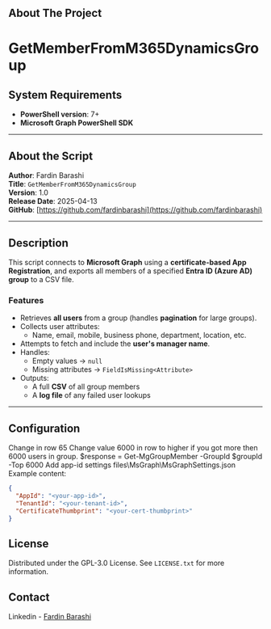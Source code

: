 <!-- ABOUT THE PROJECT -->
## About The Project
# GetMemberFromM365DynamicsGroup

## System Requirements

- **PowerShell version**: 7+
- **Microsoft Graph PowerShell SDK**

---

## About the Script

**Author**: Fardin Barashi  
**Title**: `GetMemberFromM365DynamicsGroup`  
**Version**: 1.0  
**Release Date**: 2025-04-13  
**GitHub**: [https://github.com/fardinbarashi](https://github.com/fardinbarashi)

---

## Description

This script connects to **Microsoft Graph** using a **certificate-based App Registration**, and exports all members of a specified **Entra ID (Azure AD) group** to a CSV file.

### Features

- Retrieves **all users** from a group (handles **pagination** for large groups).
- Collects user attributes:
  - Name, email, mobile, business phone, department, location, etc.
- Attempts to fetch and include the **user's manager name**.
- Handles:
  - Empty values → `null`
  - Missing attributes → `FieldIsMissing<Attribute>`
- Outputs:
  - A full **CSV** of all group members
  - A **log file** of any failed user lookups

---

<!-- GETTING STARTED -->
## Configuration
Change in row 65
Change value 6000 in row to higher if you got more then 6000 users in group. $response = Get-MgGroupMember -GroupId $groupId -Top 6000
Add app-id settings files\MsGraph\MsGraphSettings.json
Example content:
```json
{
  "AppId": "<your-app-id>",
  "TenantId": "<your-tenant-id>",
  "CertificateThumbprint": "<your-cert-thumbprint>"
}
```

<!-- LICENSE -->
## License
Distributed under the GPL-3.0 License. See `LICENSE.txt` for more information.


<!-- CONTACT -->
## Contact
Linkedin - [Fardin Barashi](https://www.linkedin.com/in/fardin-barashi-a56310a2/)







